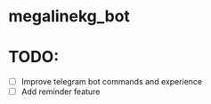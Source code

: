 # megalinekg_bot


# TODO:
- [ ] Improve telegram bot commands and experience
- [ ] Add reminder feature
